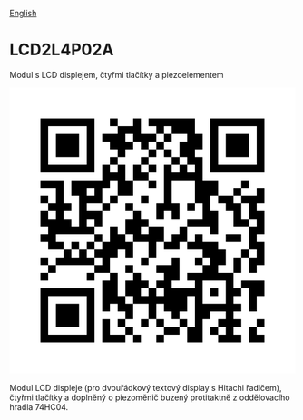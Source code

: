 
[English](./README.md)
<!--- module --->
# LCD2L4P02A
<!--- Emodule --->

<!--- subtitle ---> Modul s LCD displejem, čtyřmi tlačítky a piezoelementem <!--- Esubtitle --->

![LCD2L4P02A](DOC/SRC/img/LCD2L4P02A_QRcode.png)

<!--- description ---> Modul LCD displeje (pro dvouřádkový textový display s Hitachi řadičem), čtyřmi tlačítky a doplněný o piezoměnič buzený protitaktně z oddělovacího hradla 74HC04.<!--- Edescription --->
            